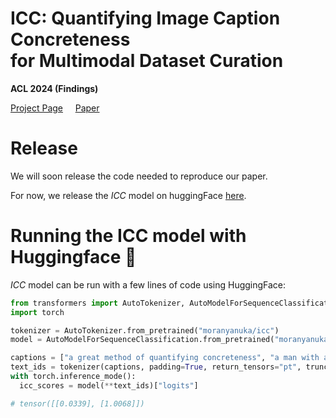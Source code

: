 # ICC: Quantifying Image Caption Concreteness  <br />  for Multimodal Dataset Curation

**ACL 2024 (Findings)** 

[Project Page](https://moranyanuka.github.io/icc/) &nbsp; &nbsp; [Paper](https://arxiv.org/abs/2403.01306)
# Release
We will soon release the code needed to reproduce our paper. 

For now, we release the *ICC* model on huggingFace [here](https://huggingface.co/moranyanuka/icc).

# Running the ICC model with Huggingface 🤗
*ICC* model can be run with a few lines of code using HuggingFace:
```python
from transformers import AutoTokenizer, AutoModelForSequenceClassification
import torch

tokenizer = AutoTokenizer.from_pretrained("moranyanuka/icc")
model = AutoModelForSequenceClassification.from_pretrained("moranyanuka/icc").to("cuda")

captions = ["a great method of quantifying concreteness", "a man with a white shirt"]
text_ids = tokenizer(captions, padding=True, return_tensors="pt", truncation=True).to("cuda")
with torch.inference_mode():
  icc_scores = model(**text_ids)["logits"]

# tensor([[0.0339], [1.0068]])
```
